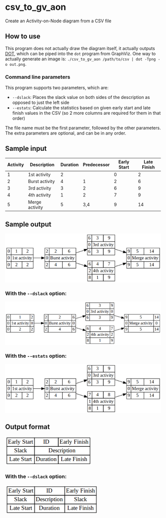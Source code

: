 # csv_to_gv_aon
Create an Activity-on-Node diagram from a CSV file

## How to use
This program does not actually draw the diagram itself, it actually outputs <a href="https://en.wikipedia.org/wiki/DOT_(graph_description_language)">DOT</a>, which can be piped into the `dot` program from GraphViz. One way to actually generate an image is: `./csv_to_gv_aon /path/to/csv | dot -Tpng -o out.png`.

### Command line parameters
This program supports two parameters, which are:
 - `--dslack`: Places the slack value on both sides of the description as opposed to just the left side
 - `--estats`: Calculate the statistics based on given early start and late finish values in the CSV (so 2 more columns are required for them in that order)

The file name must be the first parameter, followed by the other parameters. The extra parameters are optional, and can be in any order.

## Sample input

| Activity | Description | Duration | Predecessor | Early Start | Late Finish
| --- | --- | --- | --- | --- | ---
| 1 | 1st activity | 2 | | 0 | 2
| 2 | Burst activity | 4 | 1 | 2 | 6
| 3 | 3rd activity | 3 | 2 | 6 | 9
| 4 | 4th activity | 1 | 2 | 7 | 9
| 5 | Merge activity | 5 | 3,4 | 9 | 14

## Sample output
![sample output](sample_output.png)

### With the `--dslack` option:
![sample output with --dslack](sample_output_dslack.png)

### With the `--estats` option:
![sample output with --estats](sample_output_estats.png)

## Output format
![output format](output_format.png)

### With the `--dslack` option:
![output format with --dslack](output_format_dslack.png)
